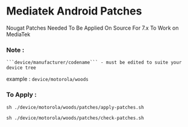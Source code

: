 # Mediatek Android Patches
Nougat Patches Needed To Be Applied On Source For 7.x To Work on MediaTek

### Note : 
	```device/manufacturer/codename``` - must be edited to suite your device tree 
 
example : ```device/motorola/woods``` 


### To Apply :

```sh ./device/motorola/woods/patches/apply-patches.sh```

```sh ./device/motorola/woods/patches/check-patches.sh```

